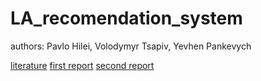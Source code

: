 # LA_recomendation_system
authors: Pavlo Hilei, Volodymyr Tsapiv, Yevhen Pankevych

[literature](https://www.dropbox.com/scl/fi/exoqqq15jfs9a6tbp1obx/Project-LA.-Literature-review.paper?dl=0&rlkey=7veamb43664phzjseqd42dbtv)
[first report](https://docs.google.com/document/d/1CvrVrtN_K1bG4XRnN8TiDP2BzR8xtxERDK9CcexCzpo/edit)
[second report](https://www.dropbox.com/scl/fi/7tq8b4lgbroi0s4htnx4d/Recommendation-systems.-Report-%232.paper?dl=0&rlkey=d25qw67ljbofr84nnmt5tit7u)
